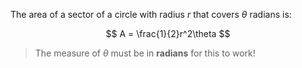The area of a sector of a circle with radius $r$ that covers $\theta$ radians is:

$$
A = \frac{1}{2}r^2\theta
$$

> The measure of $\theta$ must be in **radians** for this to work!